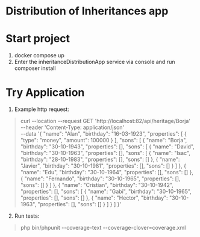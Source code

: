 # Distribution of Inheritances app

# Start project

1. docker compose up
2. Enter the inheritanceDistributionApp service via console and run composer install

# Try Application

1. Example http request: 
   
>curl --location --request GET 'http://localhost:82/api/heritage/Borja' \
--header 'Content-Type: application/json' \
--data '{
"name": "Alan",
"birthday": "16-03-1923",
"properties": [
{
"type": "money",
"amount": 100000
}
],
"sons": [
{
"name": "Borja",
"birthday": "30-10-1943",
"properties": [],
"sons": [
{
"name": "David",
"birthday": "30-10-1963",
"properties": [],
"sons": [
{
"name": "Isac",
"birthday": "28-10-1983",
"properties": [],
"sons": []
},
{
"name": "Javier",
"birthday": "30-10-1981",
"properties": [],
"sons": []
}
]
},
{
"name": "Edu",
"birthday": "30-10-1964",
"properties": [],
"sons": []
},
{
"name": "Fernando",
"birthday": "30-10-1965",
"properties": [],
"sons": []
}
]
},
{
"name": "Cristian",
"birthday": "30-10-1942",
"properties": [],
"sons": [
{
"name": "Gabi",
"birthday": "30-10-1965",
"properties": [],
"sons": []
},
{
"name": "Hector",
"birthday": "30-10-1963",
"properties": [],
"sons": []
}
]
}
]
}'

2. Run tests:

>php bin/phpunit --coverage-text --coverage-clover=coverage.xml
